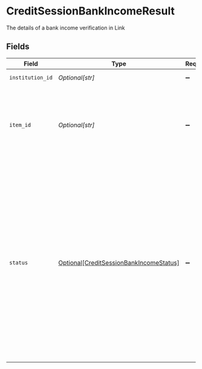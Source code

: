 # CreditSessionBankIncomeResult

The details of a bank income verification in Link


## Fields

| Field                                                                                                                                                                                                                                                                                                                                                                                                                                                | Type                                                                                                                                                                                                                                                                                                                                                                                                                                                 | Required                                                                                                                                                                                                                                                                                                                                                                                                                                             | Description                                                                                                                                                                                                                                                                                                                                                                                                                                          |
| ---------------------------------------------------------------------------------------------------------------------------------------------------------------------------------------------------------------------------------------------------------------------------------------------------------------------------------------------------------------------------------------------------------------------------------------------------- | ---------------------------------------------------------------------------------------------------------------------------------------------------------------------------------------------------------------------------------------------------------------------------------------------------------------------------------------------------------------------------------------------------------------------------------------------------- | ---------------------------------------------------------------------------------------------------------------------------------------------------------------------------------------------------------------------------------------------------------------------------------------------------------------------------------------------------------------------------------------------------------------------------------------------------- | ---------------------------------------------------------------------------------------------------------------------------------------------------------------------------------------------------------------------------------------------------------------------------------------------------------------------------------------------------------------------------------------------------------------------------------------------------- |
| `institution_id`                                                                                                                                                                                                                                                                                                                                                                                                                                     | *Optional[str]*                                                                                                                                                                                                                                                                                                                                                                                                                                      | :heavy_minus_sign:                                                                                                                                                                                                                                                                                                                                                                                                                                   | The Plaid Institution ID associated with the Item.                                                                                                                                                                                                                                                                                                                                                                                                   |
| `item_id`                                                                                                                                                                                                                                                                                                                                                                                                                                            | *Optional[str]*                                                                                                                                                                                                                                                                                                                                                                                                                                      | :heavy_minus_sign:                                                                                                                                                                                                                                                                                                                                                                                                                                   | The Plaid Item ID. The `item_id` is always unique; linking the same account at the same institution twice will result in two Items with different `item_id` values. Like all Plaid identifiers, the `item_id` is case-sensitive.                                                                                                                                                                                                                     |
| `status`                                                                                                                                                                                                                                                                                                                                                                                                                                             | [Optional[CreditSessionBankIncomeStatus]](../../models/shared/creditsessionbankincomestatus.md)                                                                                                                                                                                                                                                                                                                                                      | :heavy_minus_sign:                                                                                                                                                                                                                                                                                                                                                                                                                                   | Status of the Bank Income Link session.<br/><br/>`APPROVED`: User has approved and verified their income<br/><br/>`NO_DEPOSITS_FOUND`: We attempted, but were unable to find any income in the connected account.<br/><br/>`USER_REPORTED_NO_INCOME`: The user explicitly indicated that they don't receive income in the connected account.<br/><br/>`STARTED`: The user began the bank income portion of the link flow.<br/><br/>`INTERNAL_ERROR`: The user encountered an internal error. |